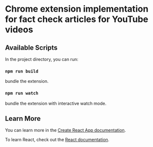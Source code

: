 # Chrome extension implementation for fact check articles for YouTube videos 

## Available Scripts

In the project directory, you can run:

### `npm run build`
bundle the extension.

### `npm run watch`
bundle the extension with interactive watch mode.

## Learn More

You can learn more in the [Create React App documentation](https://facebook.github.io/create-react-app/docs/getting-started).

To learn React, check out the [React documentation](https://reactjs.org/).
